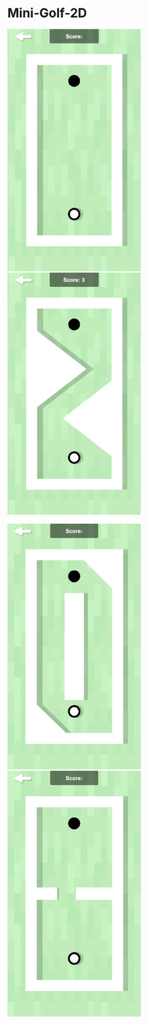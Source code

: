 # Mini-Golf-2D

<img src="Mini Golf 2D/Recordings/Image-1.jpg" width="300"/> &ensp;&ensp; <img src="Mini Golf 2D/Recordings/Image-2.jpg" width="300"/>
<br>
<br>
<img src="Mini Golf 2D/Recordings/Image-3.jpg" width="300"/> &ensp;&ensp; <img src="Mini Golf 2D/Recordings/Image-4.jpg" width="300"/>
